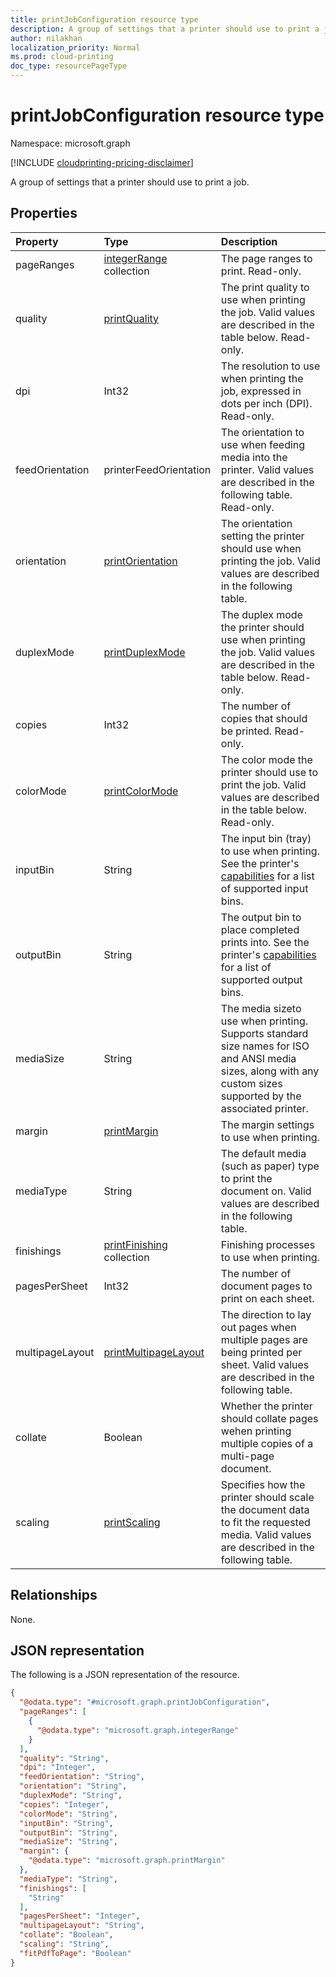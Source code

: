 ```yaml
---
title: printJobConfiguration resource type
description: A group of settings that a printer should use to print a job.
author: nilakhan
localization_priority: Normal
ms.prod: cloud-printing
doc_type: resourcePageType
---
```


# printJobConfiguration resource type

Namespace: microsoft.graph

[!INCLUDE [cloudprinting-pricing-disclaimer](../../includes/cloudprinting-pricing-disclaimer.md)]

A group of settings that a printer should use to print a job.

## Properties
|Property|Type|Description|
|:---|:---|:---|
|pageRanges|[integerRange](integerrange.md) collection|The page ranges to print. Read-only.|
|quality|[printQuality](enums.md#printquality-values)|The print quality to use when printing the job. Valid values are described in the table below. Read-only.|
|dpi|Int32|The resolution to use when printing the job, expressed in dots per inch (DPI). Read-only.|
|feedOrientation|printerFeedOrientation|The orientation to use when feeding media into the printer. Valid values are described in the following table. Read-only.|
|orientation|[printOrientation](enums.md#printorientation-values)|The orientation setting the printer should use when printing the job. Valid values are described in the following table.|
|duplexMode|[printDuplexMode](enums.md#printduplexmode-values)|The duplex mode the printer should use when printing the job. Valid values are described in the table below. Read-only.|
|copies|Int32|The number of copies that should be printed. Read-only.|
|colorMode|[printColorMode](enums.md#printcolormode-values)|The color mode the printer should use to print the job. Valid values are described in the table below. Read-only.|
|inputBin|String|The input bin (tray) to use when printing. See the printer's [capabilities](printercapabilities.md) for a list of supported input bins.|
|outputBin|String|The output bin to place completed prints into. See the printer's [capabilities](printercapabilities.md) for a list of supported output bins.|
|mediaSize|String|The media sizeto use when printing. Supports standard size names for ISO and ANSI media sizes, along with any custom sizes supported by the associated printer.|
|margin|[printMargin](printmargin.md)|The margin settings to use when printing.|
|mediaType|String|The default media (such as paper) type to print the document on. Valid values are described in the following table.|
|finishings|[printFinishing](enums.md#printfinishing-values) collection|Finishing processes to use when printing.|
|pagesPerSheet|Int32|The number of document pages to print on each sheet.
|multipageLayout|[printMultipageLayout](enums.md#printmultipagelayout-values)|The direction to lay out pages when multiple pages are being printed per sheet. Valid values are described in the following table.|
|collate|Boolean|Whether the printer should collate pages wehen printing multiple copies of a multi-page document.|
|scaling|[printScaling](enums.md#printscaling-values)|Specifies how the printer should scale the document data to fit the requested media. Valid values are described in the following table.|

## Relationships
None.

## JSON representation
The following is a JSON representation of the resource.
<!-- {
  "blockType": "resource",
  "@odata.type": "microsoft.graph.printJobConfiguration"
}
-->
``` json
{
  "@odata.type": "#microsoft.graph.printJobConfiguration",
  "pageRanges": [
    {
      "@odata.type": "microsoft.graph.integerRange"
    }
  ],
  "quality": "String",
  "dpi": "Integer",
  "feedOrientation": "String",
  "orientation": "String",
  "duplexMode": "String",
  "copies": "Integer",
  "colorMode": "String",
  "inputBin": "String",
  "outputBin": "String",
  "mediaSize": "String",
  "margin": {
    "@odata.type": "microsoft.graph.printMargin"
  },
  "mediaType": "String",
  "finishings": [
    "String"
  ],
  "pagesPerSheet": "Integer",
  "multipageLayout": "String",
  "collate": "Boolean",
  "scaling": "String",
  "fitPdfToPage": "Boolean"
}
```

